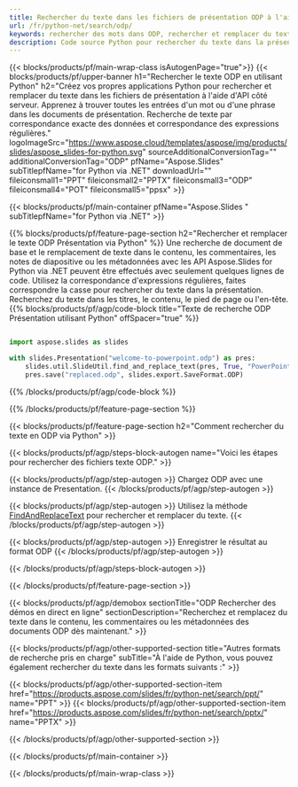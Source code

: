 ```yaml
---
title: Rechercher du texte dans les fichiers de présentation ODP à l'aide de Python
url: /fr/python-net/search/odp/
keywords: rechercher des mots dans ODP, rechercher et remplacer du texte dans ODP, rechercher du texte ODP
description: Code source Python pour rechercher du texte dans la présentation ODP.
---
```


{{< blocks/products/pf/main-wrap-class isAutogenPage="true">}}
{{< blocks/products/pf/upper-banner h1="Rechercher le texte ODP en utilisant Python" h2="Créez vos propres applications Python pour rechercher et remplacer du texte dans les fichiers de présentation à l'aide d'API côté serveur. Apprenez à trouver toutes les entrées d'un mot ou d'une phrase dans les documents de présentation. Recherche de texte par correspondance exacte des données et correspondance des expressions régulières." logoImageSrc="https://www.aspose.cloud/templates/aspose/img/products/slides/aspose_slides-for-python.svg" sourceAdditionalConversionTag="" additionalConversionTag="ODP" pfName="Aspose.Slides" subTitlepfName="for Python via .NET" downloadUrl="" fileiconsmall1="PPT" fileiconsmall2="PPTX" fileiconsmall3="ODP" fileiconsmall4="POT" fileiconsmall5="ppsx" >}}

{{< blocks/products/pf/main-container pfName="Aspose.Slides " subTitlepfName="for Python via .NET" >}}

{{% blocks/products/pf/feature-page-section  h2="Rechercher et remplacer le texte ODP Présentation via Python" %}}
Une recherche de document de base et le remplacement de texte dans le contenu, les commentaires, les notes de diapositive ou les métadonnées avec les API Aspose.Slides for Python via .NET peuvent être effectués avec seulement quelques lignes de code. Utilisez la correspondance d'expressions régulières, faites correspondre la casse pour rechercher du texte dans la présentation. Recherchez du texte dans les titres, le contenu, le pied de page ou l'en-tête.
{{% blocks/products/pf/agp/code-block title="Texte de recherche ODP Présentation utilisant Python" offSpacer="true" %}}

```py

import aspose.slides as slides

with slides.Presentation("welcome-to-powerpoint.odp") as pres:
    slides.util.SlideUtil.find_and_replace_text(pres, True, "PowerPoint", "Aspose.Slides", None)
    pres.save("replaced.odp", slides.export.SaveFormat.ODP)
```

{{% /blocks/products/pf/agp/code-block %}}

{{% /blocks/products/pf/feature-page-section %}}

{{< blocks/products/pf/feature-page-section  h2="Comment rechercher du texte en ODP via Python" >}}

{{< blocks/products/pf/agp/steps-block-autogen name="Voici les étapes pour rechercher des fichiers texte ODP." >}}

{{< blocks/products/pf/agp/step-autogen >}}
Chargez ODP avec une instance de Presentation.
{{< /blocks/products/pf/agp/step-autogen >}}

{{< blocks/products/pf/agp/step-autogen >}}
Utilisez la méthode [FindAndReplaceText](https://reference.aspose.com/slides/python-net/aspose.slides.util/slideutil/) pour rechercher et remplacer du texte.
{{< /blocks/products/pf/agp/step-autogen >}}

{{< blocks/products/pf/agp/step-autogen >}}
Enregistrer le résultat au format ODP
{{< /blocks/products/pf/agp/step-autogen >}}

{{< /blocks/products/pf/agp/steps-block-autogen >}}

{{< /blocks/products/pf/feature-page-section >}}

{{< blocks/products/pf/agp/demobox sectionTitle="ODP Rechercher des démos en direct en ligne" sectionDescription="Recherchez et remplacez du texte dans le contenu, les commentaires ou les métadonnées des documents ODP dès maintenant." >}}

{{< blocks/products/pf/agp/other-supported-section title="Autres formats de recherche pris en charge" subTitle="À l'aide de Python, vous pouvez également rechercher du texte dans les formats suivants :" >}}

{{< blocks/products/pf/agp/other-supported-section-item href="https://products.aspose.com/slides/fr/python-net/search/ppt/" name="PPT" >}}
{{< blocks/products/pf/agp/other-supported-section-item href="https://products.aspose.com/slides/fr/python-net/search/pptx/" name="PPTX" >}}


{{< /blocks/products/pf/agp/other-supported-section >}}

{{< /blocks/products/pf/main-container >}}
    
{{< /blocks/products/pf/main-wrap-class >}}